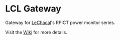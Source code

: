 # LCL Gateway

Gateway for [LeChacal](https://lechacal.com)'s RPICT power monitor series.

Visit the [Wiki](http://lechacal.com/wiki/index.php?title=Forward_to_Influxdb_from_RPICT) for more details.
